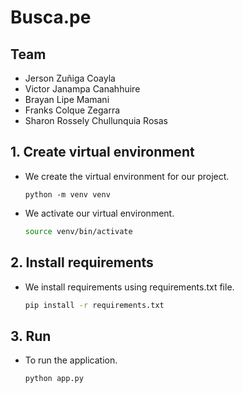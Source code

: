 # Busca.pe

## Team 

- Jerson Zuñiga Coayla
- Victor Janampa Canahhuire
- Brayan Lipe Mamani
- Franks Colque Zegarra
- Sharon Rossely Chullunquia Rosas

## 1. Create virtual environment

* We create the virtual environment for our project.

  ``` 
  python -m venv venv
  ````

* We activate our virtual environment.


  ```bash
  source venv/bin/activate
  ````

## 2. Install requirements

* We install requirements using requirements.txt file.

  ```bash
  pip install -r requirements.txt
  ````

## 3. Run

* To run the application.

  ```bash
  python app.py
  ````

